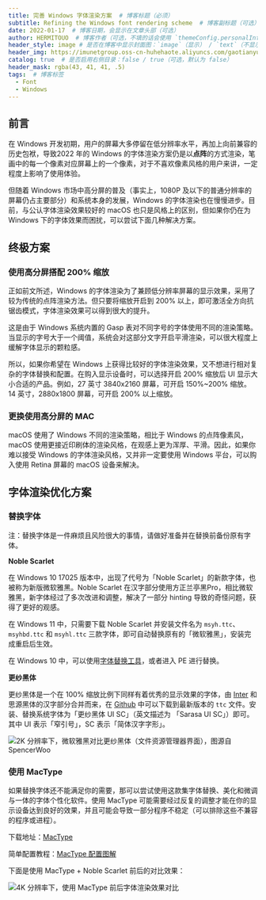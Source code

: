 ```yaml
---
title: 完善 Windows 字体渲染方案  # 博客标题（必须）
subtitle: Refining the Windows font rendering scheme  # 博客副标题（可选）
date: 2022-01-17  # 博客日期，会显示在文章头部（可选）
author: HERMITOUO  # 博客作者（可选，不填的话会使用 `themeConfig.personalInfo.name`）
header_style: image # 是否在博客中显示封面图：`image`（显示） / `text`（不显示）（可选，默认为 `text`）
header_img: https://imunetgroup.oss-cn-huhehaote.aliyuncs.com/gaotianyu/2022-01-17-refining-windows-font-rendering.jpg  # 博客封面图（必须，即使上一项选了 `text`，图片也需要在首页显示）
catalog: true  # 是否启用右侧目录：false / true（可选，默认为 false）
header_mask: rgba(43, 41, 41, .5)
tags:  # 博客标签
  - Font
  - Windows
---
```


## 前言

在 Windows 开发初期，用户的屏幕大多停留在低分辨率水平，再加上向前兼容的历史包袱，导致2022 年的 Windows 的字体渲染方案仍是以**点阵**的方式渲染，笔画中的每一个像素对应屏幕上的一个像素，对于不喜欢像素风格的用户来讲，一定程度上影响了使用体验。

但随着 Windows 市场中高分屏的普及（事实上，1080P 及以下的普通分辨率的屏幕仍占主要部分）和系统本身的发展，Windows 的字体渲染也在慢慢进步。目前，与公认字体渲染效果较好的 macOS 也只是风格上的区别，但如果你仍在为 Windows 下的字体效果而困扰，可以尝试下面几种解决方案。

## 终极方案

### 使用高分屏搭配 200% 缩放

正如前文所述，Windows 的字体渲染为了兼顾低分辨率屏幕的显示效果，采用了较为传统的点阵渲染方法。但只要将缩放开启到 200% 以上，即可激活全方向抗锯齿模式，字体渲染效果可以得到很大的提升。

这是由于 Windows 系统内置的 Gasp 表对不同字号的字体使用不同的渲染策略。当显示的字号大于一个阈值，系统会对这部分文字开启平滑渲染，可以很大程度上缓解字体显示的颗粒感。

所以，如果你希望在 Windows 上获得比较好的字体渲染效果，又不想进行相对复杂的字体替换和配置。在购入显示设备时，可以选择开启 200% 缩放后 UI 显示大小合适的产品。例如，27 英寸 3840x2160 屏幕，可开启 150%~200% 缩放。14 英寸，2880x1800 屏幕，可开启 200% 以上缩放。

### 更换使用高分屏的 MAC

macOS 使用了 Windows 不同的渲染策略，相比于 Windows 的点阵像素风，macOS 使用更接近印刷体的渲染风格，在观感上更为浑厚、平滑。因此，如果你难以接受 Windows 的字体渲染风格，又并非一定要使用 Windows 平台，可以购入使用 Retina 屏幕的 macOS 设备来解决。

## 字体渲染优化方案

### 替换字体

注：替换字体是一件麻烦且风险很大的事情，请做好准备并在替换前备份原有字体。

**Noble Scarlet**

在 Windows 10 17025 版本中，出现了代号为「Noble Scarlet」的新款字体，也被称为新版微软雅黑。Noble Scarlet 在汉字部分使用方正兰亭黑Pro，相比微软雅黑，新字体经过了多次改进和调整，解决了一部分 hinting 导致的奇怪问题，获得了更好的观感。

在 Windows 11 中，只需要下载 Noble Scarlet 并安装文件名为 `msyh.ttc`、`msyhbd.ttc` 和 `msyhl.ttc` 三款字体，即可自动替换原有的「微软雅黑」，安装完成重启后生效。

在 Windows 10 中，可以使用[字体替换工具](https://www.fishlee.net/soft/SysFontReplacer/)，或者进入 PE 进行替换。

**更纱黑体**

更纱黑体是一个在 100% 缩放比例下同样有着优秀的显示效果的字体，由 [Inter](https://link.zhihu.com/?target=https%3A//rsms.me/inter/) 和思源黑体的汉字部分合并而来，在 [Github](https://github.com/be5invis/Sarasa-Gothic/releases) 中可以下载到最新版本的 `ttc` 文件。安装、替换系统字体为「更纱黑体 UI SC」（英文描述为 「Sarasa UI SC」）即可。其中 UI 表示「窄引号」，SC 表示「简体汉字字形」。

![2K 分辨率下，微软雅黑对比更纱黑体（文件资源管理器界面），图源自 SpencerWoo ](https://imunetgroup.oss-cn-huhehaote.aliyuncs.com/gaotianyu/Untitled.png "2K 分辨率下，微软雅黑对比更纱黑体（文件资源管理器界面），图源自 SpencerWoo ")

### 使用 MacType

如果替换字体还不能满足你的需要，那可以尝试使用这款集字体替换、美化和微调与一体的字体个性化软件。使用 MacType 可能需要经过反复的调整才能在你的显示设备达到良好的效果，并且可能会导致一部分程序不稳定（可以排除这些不兼容的程序或进程）。

下载地址：[MacType](https://www.mactype.net/)

简单配置教程：[MacType 配置图解](https://blog.csdn.net/w19981220/article/details/47993893)

下面是使用 MacType + Noble Scarlet 前后的对比效果：

![4K 分辨率下，使用 MacType 前后字体渲染效果对比](https://imunetgroup.oss-cn-huhehaote.aliyuncs.com/gaotianyu/image-20220117112458923.png "4K 分辨率下，使用 MacType 前后字体渲染效果对比")